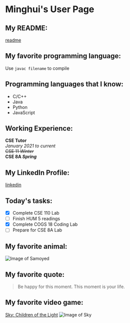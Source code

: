 # Minghui's User Page
## My README:
[readme](../README.md)
## My favorite programming language:
Use `javac filename` to compile
## Programming languages that I know:
- C/C++
- Java
- Python
- JavaScript
## Working Experience:
**CSE Tutor**  
*January 2021 to current*  
~~CSE 11 _Winter_~~  
**CSE 8A _Spring_**
## My LinkedIn Profile:
[linkedin](https://www.linkedin.com/in/minghui-li-865a921b3/)
## Today's tasks:
- [x] Complete CSE 110 Lab
- [ ] Finish HUM 5 readings
- [x] Complete COGS 18 Coding Lab
- [ ] Prepare for CSE 8A Lab
## My favorite animal:
![Image of Samoyed](https://static.boredpanda.com/blog/wp-content/uploads/2018/04/funny-cute-samoyeds-357-5ad73ccee0721__700.jpg)
## My favorite quote:
> Be happy for this moment. This moment is your life.
## My favorite video game:
[Sky: Children of the Light](https://thatskygame.com/)
![Image of Sky](https://admin.thatskygame.com/uploads/sit_tree_f98d384ef6.jpeg)
